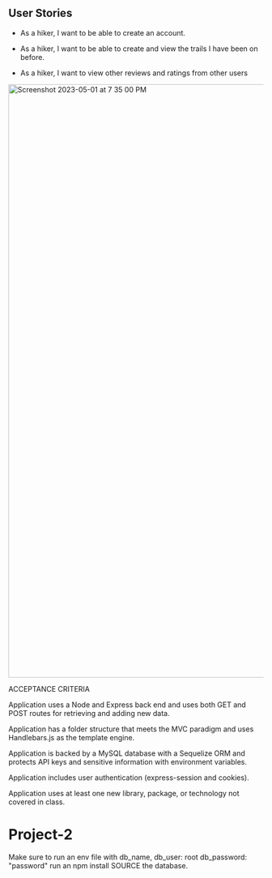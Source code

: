 
## User Stories

* As a hiker, I want to be able to create an account.

* As a hiker, I want to be able to create and view the trails I have been on before.

* As a hiker, I want to view other reviews and ratings from other users

<img width="1172" alt="Screenshot 2023-05-01 at 7 35 00 PM" src="https://user-images.githubusercontent.com/120343929/235567981-9e9510be-26d6-44f1-bccd-c10652a38059.png">



ACCEPTANCE CRITERIA

Application uses a Node and Express back end and uses both GET and POST routes for retrieving and adding new data.

Application has a folder structure that meets the MVC paradigm and uses Handlebars.js as the template engine.

Application is backed by a MySQL database with a Sequelize ORM and protects API keys and sensitive information with environment variables.

Application includes user authentication (express-session and cookies).

Application uses at least one new library, package, or technology not covered in class.
# Project-2


Make sure to run an env file with db_name, db_user: root db_password: "password"
run an npm install
SOURCE the database.
